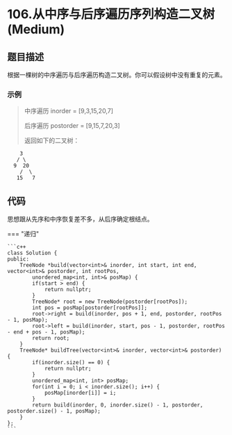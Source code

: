 # 106.从中序与后序遍历序列构造二叉树 (Medium)

## 题目描述

根据一棵树的中序遍历与后序遍历构造二叉树。你可以假设树中没有重复的元素。

### 示例

> 中序遍历 inorder = [9,3,15,20,7]
> 
> 后序遍历 postorder = [9,15,7,20,3]
> 
> 返回如下的二叉树：

```
    3
   / \
  9  20
    /  \
   15   7
```

## 代码

思想跟从先序和中序恢复差不多，从后序确定根结点。

=== "递归"

    ```c++
    class Solution {
    public:
        TreeNode *build(vector<int>& inorder, int start, int end, vector<int>& postorder, int rootPos, 
            unordered_map<int, int>& posMap) {
            if(start > end) {
                return nullptr;
            }
            TreeNode* root = new TreeNode(postorder[rootPos]);
            int pos = posMap[postorder[rootPos]];
            root->right = build(inorder, pos + 1, end, postorder, rootPos - 1, posMap);
            root->left = build(inorder, start, pos - 1, postorder, rootPos - end + pos - 1, posMap);
            return root;
        }
        TreeNode* buildTree(vector<int>& inorder, vector<int>& postorder) {
            if(inorder.size() == 0) {
                return nullptr;
            }
            unordered_map<int, int> posMap;
            for(int i = 0; i < inorder.size(); i++) {
                posMap[inorder[i]] = i;
            }
            return build(inorder, 0, inorder.size() - 1, postorder, postorder.size() - 1, posMap);
        }
    };
    ```